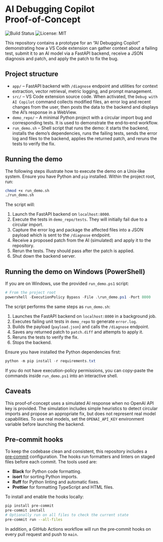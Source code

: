 # AI Debugging Copilot Proof‑of‑Concept

<!-- Badges -->
![Build Status](https://github.com/your-account/your-repo/actions/workflows/ci.yml/badge.svg)
![License: MIT](https://img.shields.io/badge/License-MIT-yellow.svg)

This repository contains a prototype for an “AI Debugging Copilot”
demonstrating how a VS Code extension can gather context about a failing
test, submit it to an AI model via a FastAPI backend, receive a JSON
diagnosis and patch, and apply the patch to fix the bug.

## Project structure

- `app/` – FastAPI backend with `/diagnose` endpoint and utilities for
  context extraction, vector retrieval, metric logging, and prompt
  management.
- `src/` – VS Code extension source code. When activated, the
  `Debug with AI Copilot` command collects modified files, an error log and
  recent changes from the user, then posts the data to the backend and
  displays the AI’s response in a WebView.
- `demo_repo/` – A minimal Python project with a circular import bug and
  corresponding tests. It is used to demonstrate the end‑to‑end
  workflow.
- `run_demo.sh` – Shell script that runs the demo: it starts the backend,
  installs the demo’s dependencies, runs the failing tests, sends the
  error log and files to the backend, applies the returned patch, and
  reruns the tests to verify the fix.

## Running the demo

The following steps illustrate how to execute the demo on a Unix‑like
system. Ensure you have Python and `pip` installed. Within the project
root, run:

```bash
chmod +x run_demo.sh
./run_demo.sh
```

The script will:

1. Launch the FastAPI backend on `localhost:8000`.
2. Execute the tests in `demo_repo/tests`. They will initially fail due to a
   circular import.
3. Capture the error log and package the affected files into a JSON
   payload which is sent to the `/diagnose` endpoint.
4. Receive a proposed patch from the AI (simulated) and apply it to the
   repository.
5. Rerun the tests. They should pass after the patch is applied.
6. Shut down the backend server.

## Running the demo on Windows (PowerShell)

If you are on Windows, use the provided `run_demo.ps1` script:

```powershell
# From the project root
powershell -ExecutionPolicy Bypass -File .\run_demo.ps1 -Port 8000
```

The script performs the same steps as `run_demo.sh`:
1. Launches the FastAPI backend on `localhost:8000` in a background job.
2. Executes failing unit tests in `demo_repo` to generate `error.log`.
3. Builds the payload (`payload.json`) and calls the `/diagnose` endpoint.
4. Saves any returned patch to `patch.diff` and attempts to apply it.
5. Reruns the tests to verify the fix.
6. Stops the backend.

Ensure you have installed the Python dependencies first:

```powershell
python -m pip install -r requirements.txt
```

If you do not have execution-policy permissions, you can copy-paste the commands inside `run_demo.ps1` into an interactive shell.

## Caveats

This proof‑of‑concept uses a simulated AI response when no OpenAI API key
is provided. The simulation includes simple heuristics to detect circular
imports and propose an appropriate fix, but does not represent real model
capabilities. To use real models, set the `OPENAI_API_KEY` environment
variable before launching the backend.

## Pre‑commit hooks

To keep the codebase clean and consistent, this repository includes a
[pre‑commit](https://pre-commit.com/) configuration. The hooks run
formatters and linters on staged files before each commit. The tools used are:

- **Black** for Python code formatting.
- **isort** for sorting Python imports.
- **Ruff** for Python linting and automatic fixes.
- **Prettier** for formatting TypeScript and HTML files.

To install and enable the hooks locally:

```bash
pip install pre-commit
pre-commit install
# Optionally run on all files to check the current state
pre-commit run --all-files
```

In addition, a GitHub Actions workflow will run the pre‑commit hooks on
every pull request and push to `main`.